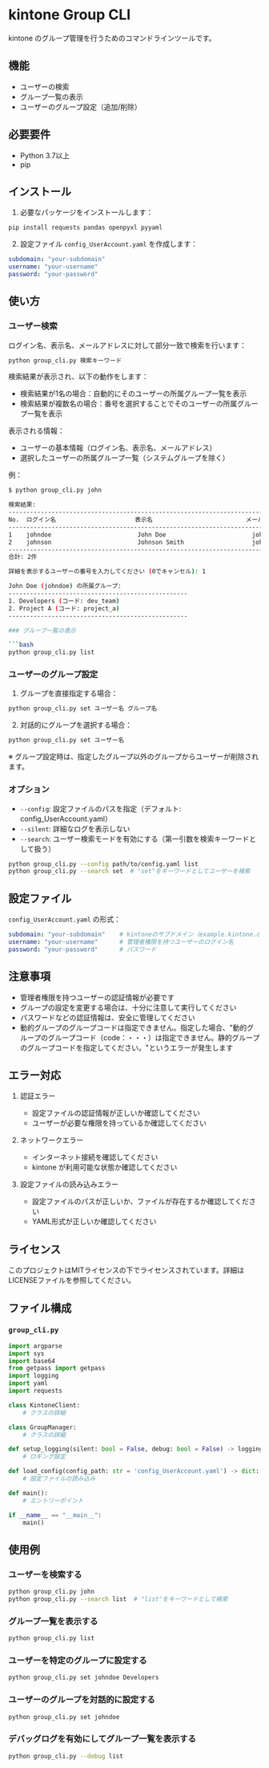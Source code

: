 # kintone Group CLI

kintone のグループ管理を行うためのコマンドラインツールです。

## 機能

- ユーザーの検索
- グループ一覧の表示
- ユーザーのグループ設定（追加/削除）

## 必要要件

- Python 3.7以上
- pip

## インストール

1. 必要なパッケージをインストールします：

```bash
pip install requests pandas openpyxl pyyaml
```

2. 設定ファイル `config_UserAccount.yaml` を作成します：

```yaml
subdomain: "your-subdomain"
username: "your-username"
password: "your-password"
```

## 使い方

### ユーザー検索

ログイン名、表示名、メールアドレスに対して部分一致で検索を行います：

```bash
python group_cli.py 検索キーワード
```

検索結果が表示され、以下の動作をします：
- 検索結果が1名の場合：自動的にそのユーザーの所属グループ一覧を表示
- 検索結果が複数名の場合：番号を選択することでそのユーザーの所属グループ一覧を表示
  
表示される情報：
- ユーザーの基本情報（ログイン名、表示名、メールアドレス）
- 選択したユーザーの所属グループ一覧（システムグループを除く）

例：
```bash
$ python group_cli.py john

検索結果:
--------------------------------------------------------------------------------
No.  ログイン名                      表示名                          メールアドレス
--------------------------------------------------------------------------------
1    johndoe                        John Doe                        john@example.com
2    johnson                        Johnson Smith                   johnson@example.com
--------------------------------------------------------------------------------
合計: 2件

詳細を表示するユーザーの番号を入力してください (0でキャンセル): 1

John Doe (johndoe) の所属グループ:
--------------------------------------------------
1. Developers (コード: dev_team)
2. Project A (コード: project_a)
--------------------------------------------------

### グループ一覧の表示

```bash
python group_cli.py list
```

### ユーザーのグループ設定

1. グループを直接指定する場合：

```bash
python group_cli.py set ユーザー名 グループ名
```

2. 対話的にグループを選択する場合：

```bash
python group_cli.py set ユーザー名
```

※ グループ設定時は、指定したグループ以外のグループからユーザーが削除されます。

### オプション

- `--config`: 設定ファイルのパスを指定（デフォルト: config_UserAccount.yaml）
- `--silent`: 詳細なログを表示しない
- `--search`: ユーザー検索モードを有効にする（第一引数を検索キーワードとして扱う）

```bash
python group_cli.py --config path/to/config.yaml list
python group_cli.py --search set  # "set"をキーワードとしてユーザーを検索
```

## 設定ファイル

`config_UserAccount.yaml` の形式：

```yaml
subdomain: "your-subdomain"    # kintoneのサブドメイン（example.kintone.com の example 部分）
username: "your-username"      # 管理者権限を持つユーザーのログイン名
password: "your-password"      # パスワード
```

## 注意事項

- 管理者権限を持つユーザーの認証情報が必要です
- グループの設定を変更する場合は、十分に注意して実行してください
- パスワードなどの認証情報は、安全に管理してください
- 動的グループのグループコードは指定できません。指定した場合、"動的グループのグループコード（code：・・・）は指定できません。静的グループのグループコードを指定してください。"というエラーが発生します

## エラー対応

1. 認証エラー
   - 設定ファイルの認証情報が正しいか確認してください
   - ユーザーが必要な権限を持っているか確認してください

2. ネットワークエラー
   - インターネット接続を確認してください
   - kintone が利用可能な状態か確認してください

3. 設定ファイルの読み込みエラー
   - 設定ファイルのパスが正しいか、ファイルが存在するか確認してください
   - YAML形式が正しいか確認してください

## ライセンス

このプロジェクトはMITライセンスの下でライセンスされています。詳細はLICENSEファイルを参照してください。

## ファイル構成

### `group_cli.py`

```python:group_cli.py
import argparse
import sys
import base64
from getpass import getpass
import logging
import yaml
import requests

class KintoneClient:
    # クラスの詳細

class GroupManager:
    # クラスの詳細

def setup_logging(silent: bool = False, debug: bool = False) -> logging.Logger:
    # ロギング設定

def load_config(config_path: str = 'config_UserAccount.yaml') -> dict:
    # 設定ファイルの読み込み

def main():
    # エントリーポイント

if __name__ == "__main__":
    main()
```

## 使用例

### ユーザーを検索する

```bash
python group_cli.py john
python group_cli.py --search list  # "list"をキーワードとして検索
```

### グループ一覧を表示する

```bash
python group_cli.py list
```

### ユーザーを特定のグループに設定する

```bash
python group_cli.py set johndoe Developers
```

### ユーザーのグループを対話的に設定する

```bash
python group_cli.py set johndoe
```

### デバッグログを有効にしてグループ一覧を表示する

```bash
python group_cli.py --debug list
```